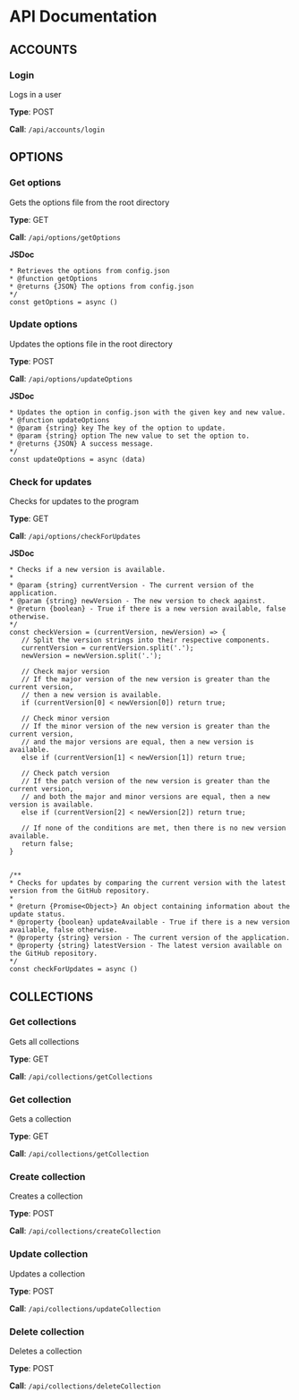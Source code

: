 # API Documentation



## ACCOUNTS

### Login

Logs in a user

**Type**: POST

**Call**: `/api/accounts/login`



## OPTIONS

### Get options

Gets the options file from the root directory

**Type**: GET

**Call**: `/api/options/getOptions`

**JSDoc**

 ``` /**
 * Retrieves the options from config.json
 * @function getOptions
 * @returns {JSON} The options from config.json
 */
const getOptions = async () 
 ``` 

### Update options

Updates the options file in the root directory

**Type**: POST

**Call**: `/api/options/updateOptions`

**JSDoc**

 ``` /**
 * Updates the option in config.json with the given key and new value.
 * @function updateOptions
 * @param {string} key The key of the option to update.
 * @param {string} option The new value to set the option to.
 * @returns {JSON} A success message.
 */
const updateOptions = async (data) 
 ``` 

### Check for updates

Checks for updates to the program

**Type**: GET

**Call**: `/api/options/checkForUpdates`

**JSDoc**

 ``` /**
 * Checks if a new version is available.
 *
 * @param {string} currentVersion - The current version of the application.
 * @param {string} newVersion - The new version to check against.
 * @return {boolean} - True if there is a new version available, false otherwise.
 */
const checkVersion = (currentVersion, newVersion) => {
    // Split the version strings into their respective components.
    currentVersion = currentVersion.split('.');
    newVersion = newVersion.split('.');

    // Check major version
    // If the major version of the new version is greater than the current version,
    // then a new version is available.
    if (currentVersion[0] < newVersion[0]) return true;

    // Check minor version
    // If the minor version of the new version is greater than the current version,
    // and the major versions are equal, then a new version is available.
    else if (currentVersion[1] < newVersion[1]) return true;

    // Check patch version
    // If the patch version of the new version is greater than the current version,
    // and both the major and minor versions are equal, then a new version is available.
    else if (currentVersion[2] < newVersion[2]) return true;

    // If none of the conditions are met, then there is no new version available.
    return false;
}


/**
 * Checks for updates by comparing the current version with the latest version from the GitHub repository.
 *
 * @return {Promise<Object>} An object containing information about the update status.
 * @property {boolean} updateAvailable - True if there is a new version available, false otherwise.
 * @property {string} version - The current version of the application.
 * @property {string} latestVersion - The latest version available on the GitHub repository.
 */
const checkForUpdates = async () 
 ``` 



## COLLECTIONS

### Get collections

Gets all collections

**Type**: GET

**Call**: `/api/collections/getCollections`

### Get collection

Gets a collection

**Type**: GET

**Call**: `/api/collections/getCollection`

### Create collection

Creates a collection

**Type**: POST

**Call**: `/api/collections/createCollection`

### Update collection

Updates a collection

**Type**: POST

**Call**: `/api/collections/updateCollection`

### Delete collection

Deletes a collection

**Type**: POST

**Call**: `/api/collections/deleteCollection`

